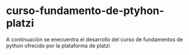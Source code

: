 # curso-fundamento-de-ptyhon-platzi
A continuación se enecuentra el desarrollo del curso de fundamentos de python ofrecido por la plataforma de platzi
